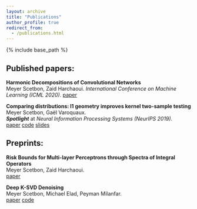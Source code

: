 ```yaml
---
layout: archive
title: "Publications"
author_profile: true
redirect_from:
  - /publications.html
---
```



{% include base_path %}


## Published papers:
**Harmonic Decompositions of Convolutional Networks**    
Meyer Scetbon, Zaid Harchaoui.
*International Conference on Machine Learning (ICML 2020).* 
[paper](https://arxiv.org/pdf/2003.12756.pdf)


**Comparing distributions: l1 geometry improves kernel two-sample testing**  
Meyer Scetbon, Gaël Varoquaux.  
***Spotlight*** at *Neural Information Processing Systems (NeurIPS 2019).*  
[paper](https://arxiv.org/pdf/1909.09264.pdf)
[code](https://github.com/meyerscetbon/l1_two_sample_test)
[slides](/files/Spotlight_NeurIPS_2019.pdf)



## Preprints:
**Risk Bounds for Multi-layer Perceptrons through Spectra of Integral Operators**    
Meyer Scetbon, Zaid Harchaoui.  
[paper](https://arxiv.org/pdf/2002.12640.pdf)

**Deep K-SVD Denoising**  
Meyer Scetbon, Michael Elad, Peyman Milanfar.   
[paper](https://arxiv.org/pdf/1909.13164.pdf)
[code](https://github.com/meyerscetbon/Deep-K-SVD)


